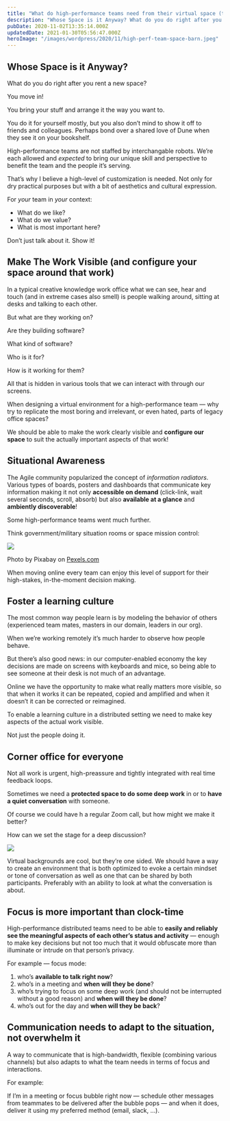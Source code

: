```yaml
---
title: "What do high-performance teams need from their virtual space (that they're not getting from existing tools)?"
description: "Whose Space is it Anyway? What do you do right after you rent a new space? You move in! You bring your stuff and arrange it the way you want to. You do it for yourself mostly, but you also don’t mi..."
pubDate: 2020-11-02T13:35:14.000Z
updatedDate: 2021-01-30T05:56:47.000Z
heroImage: "/images/wordpress/2020/11/high-perf-team-space-barn.jpeg"
---
```

## Whose Space is it Anyway?

What do you do right after you rent a new space?

You move in!

You bring your stuff and arrange it the way you want to.

You do it for yourself mostly, but you also don’t mind to
show it off to friends and colleagues. Perhaps bond over a
shared love of Dune when they see it on your bookshelf.

High-performance teams are not staffed by interchangable robots.
We’re each allowed and *expected* to bring our
unique skill and perspective to benefit the team and the people
it’s serving.

That’s why I believe a high-level of customization is
needed. Not only for dry practical purposes but with a bit of
aesthetics and cultural expression.

For *your* team in *your* context:

* What do we like?
* What do we value?
* What is most important here?

Don’t just talk about it. Show it!

## Make The Work Visible (and configure your space around that work)

In a typical creative knowledge work office what we can see,
hear and touch (and in extreme cases also smell) is people
walking around, sitting at desks and talking to each other.

But what are they working on?

Are they building software?

What kind of software?

Who is it for?

How is it working for them?

All that is hidden in various tools that we can interact with
through our screens.

When designing a virtual environment for a high-performance team
— why try to replicate the most boring and irrelevant, or even
hated, parts of legacy office spaces?

We should be able to make the work clearly visible and
**configure our space** to suit the actually
important aspects of that work!

## Situational Awareness

The Agile community popularized the concept of
*information radiators*. Various types of boards, posters
and dashboards that communicate key information making it not
only **accessible on demand** (click-link, wait
several seconds, scroll, absorb) but also
**available at a glance** and
**ambiently discoverable**!

Some high-performance teams went much further.

Think government/military situation rooms or space mission
control:

[![](https://i2.wp.com/fluidcircle.net/wp-content/uploads/2020/11/pexels-photo-256219.jpeg?resize=900%2C524&ssl=1)](https://i2.wp.com/fluidcircle.net/wp-content/uploads/2020/11/pexels-photo-256219.jpeg?ssl=1&ref=localhost)

Photo by Pixabay on
[Pexels.com](https://www.pexels.com/photo/men-working-at-night-256219/?ref=localhost)

When moving online every team can enjoy this level of support
for their high-stakes, in-the-moment decision making.

## Foster a learning culture

The most common way people learn is by modeling the behavior of
others (experienced team mates, masters in our domain, leaders
in our org).

When we’re working remotely it’s much harder to
observe how people behave.

But there’s also good news: in our computer-enabled
economy the key decisions are made on screens with keyboards and
mice, so being able to see someone at their desk is not much of
an advantage.

Online we have the opportunity to make what really matters more
visible, so that when it works it can be repeated, copied and
amplified and when it doesn’t it can be corrected or
reimagined.

To enable a learning culture in a distributed setting we need to
make key aspects of the actual work visible.

Not just the people doing it.

## Corner office for everyone

Not all work is urgent, high-preassure and tightly integrated
with real time feedback loops.

Sometimes we need a
**protected space to do some deep work** in or to
**have a quiet conversation** with someone.

Of course we could have h a regular Zoom call, but how might we
make it better?

How can we set the stage for a deep discussion?

[![](https://i1.wp.com/fluidcircle.net/wp-content/uploads/2020/11/high-perf-team-space-private-office.jpg?resize=640%2C426&ssl=1)](https://i1.wp.com/fluidcircle.net/wp-content/uploads/2020/11/high-perf-team-space-private-office.jpg?ssl=1&ref=localhost)

Virtual backgrounds are cool, but they’re one sided. We
should have a way to create an environment that is both
optimized to evoke a certain mindset or tone of conversation as
well as one that can be shared by both participants. Preferably
with an ability to look at what the conversation is about.

## Focus is more important than clock-time

High-performance distributed teams need to be able to
**easily and reliably see the meaningful aspects of each
other’s status and activity**
— enough to make key decisions but not too much that it
would obfuscate more than illuminate or intrude on that
person’s privacy.

For example — focus mode:

1. who’s **available to talk right now**?
2. who’s in a meeting and
   **when will they be done**?
3. who’s trying to focus on some deep work (and should not
   be interrupted without a good reason) and
   **when will they be done**?
4. who’s out for the day and
   **when will they be back**?

## Communication needs to adapt to the situation, not overwhelm it

A way to communicate that is high-bandwidth, flexible (combining
various channels) but also adapts to what the team needs in
terms of focus and interactions.

For example:

If I’m in a meeting or focus bubble right now — schedule
other messages from teammates to be delivered after the bubble
pops — and when it does, deliver it using my preferred method
(email, slack, …).